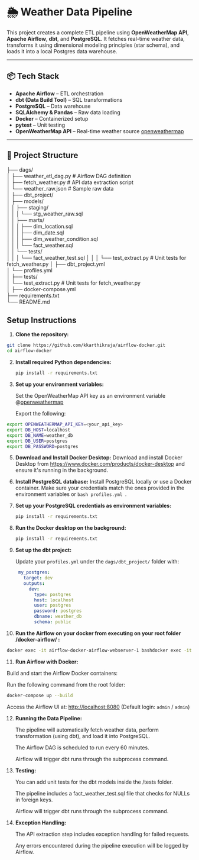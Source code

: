 # 🌦️ Weather Data Pipeline

This project creates a complete ETL pipeline using **OpenWeatherMap API**, **Apache Airflow**, **dbt**, and **PostgreSQL**. It fetches real-time weather data, transforms it using dimensional modeling principles (star schema), and loads it into a local Postgres data warehouse.

---

## 📦 Tech Stack

- **Apache Airflow** – ETL orchestration
- **dbt (Data Build Tool)** – SQL transformations
- **PostgreSQL** – Data warehouse
- **SQLAlchemy & Pandas** – Raw data loading
- **Docker** – Containerized setup
- **pytest** – Unit testing
- **OpenWeatherMap API** – Real-time weather source [openweathermap](https://openweathermap.org/)

---

## 📁 Project Structure

├── dags/  
│   ├── weather_etl_dag.py         # Airflow DAG definition  
│   ├── fetch_weather.py           # API data extraction script  
│   └── weather_raw.json           # Sample raw data  
│
├── dbt_project/  
│   ├── models/  
│   │   ├── staging/  
│   │   │   └── stg_weather_raw.sql  
│   │   ├── marts/  
│   │   │   ├── dim_location.sql  
│   │   │   ├── dim_date.sql  
│   │   │   ├── dim_weather_condition.sql  
│   │   │   └── fact_weather.sql  
│   │   └── tests/  
│   │   │   └── fact_weather_test.sql
│   │   │   └── test_extract.py    # Unit tests for fetch_weather.py
│   ├── dbt_project.yml  
│   └── profiles.yml  
│
├── tests/  
│   └── test_extract.py            # Unit tests for fetch_weather.py  
│
├── docker-compose.yml  
├── requirements.txt  
└── README.md 

## Setup Instructions

1. **Clone the repository:**
  ```bash
  git clone https://github.com/kkarthikraja/airflow-docker.git
  cd airflow-docker
  ```

2. **Install required Python dependencies:**
   ```bash
   pip install -r requirements.txt
   ```
   
3. **Set up your environment variables:**

   Set the OpenWeatherMap API key as an environment variable @[openweathermap](https://openweathermap.org/)

   Export the following:

  ```bash
  export OPENWEATHERMAP_API_KEY=<your_api_key>
  export DB_HOST=localhost
  export DB_NAME=weather_db
  export DB_USER=postgres
  export DB_PASSWORD=postgres
  ```
   
5. **Download and Install Docker Desktop:**
   Download and install Docker Desktop from https://www.docker.com/products/docker-desktop and ensure it's running in the background.

6. **Install PostgreSQL database:**
   Install PostgreSQL locally or use a Docker container. Make sure your credentials match the ones provided in the environment variables or ```bash profiles.yml ```.

7. **Set up your PostgreSQL credentials as environment variables:**
   ```bash
   pip install -r requirements.txt
   ```

8. **Run the Docker desktop on the background:**
   ```bash
   pip install -r requirements.txt
   ```

9. **Set up the dbt project:**

   Update your `profiles.yml` under the `dags/dbt_project/` folder with:
   
   ```yaml
    my_postgres:
      target: dev
      outputs:
        dev:
          type: postgres
          host: localhost
          user: postgres
          password: postgres
          dbname: weather_db
          schema: public
     ```


10. **Run the Airflow on your docker from executing on your root folder /docker-airflow/ :**

   ```bash
   docker exec -it airflow-docker-airflow-webserver-1 bashdocker exec -it airflow-docker-airflow-webserver-1 bash
   ``` 

11. **Run Airflow with Docker:**

   Build and start the Airflow Docker containers:

   Run the following command from the root folder:

  ```bash
  docker-compose up --build
  ```

   Access the Airflow UI at: [http://localhost:8080](http://localhost:8080) (Default login: `admin` / `admin`)

   
12. **Running the Data Pipeline:**

    The pipeline will automatically fetch weather data, perform transformation (using dbt), and load it into PostgreSQL.

    The Airflow DAG is scheduled to run every 60 minutes.

    Airflow will trigger dbt runs through the subprocess command.

13. **Testing:**

    You can add unit tests for the dbt models inside the /tests folder.

    The pipeline includes a fact_weather_test.sql file that checks for NULLs in foreign keys.

    Airflow will trigger dbt runs through the subprocess command.
   
14. **Exception Handling:**

    The API extraction step includes exception handling for failed requests.

    Any errors encountered during the pipeline execution will be logged by Airflow.
